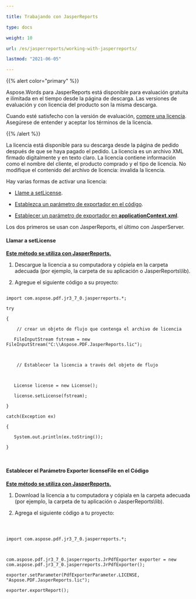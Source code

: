 ```yaml
---

title: Trabajando con JasperReports

type: docs

weight: 10

url: /es/jasperreports/working-with-jasperreports/

lastmod: "2021-06-05"

---
```




{{% alert color="primary" %}}



Aspose.Words para JasperReports está disponible para evaluación gratuita e ilimitada en el tiempo desde la página de descarga. Las versiones de evaluación y con licencia del producto son la misma descarga.



Cuando esté satisfecho con la versión de evaluación, [compre una licencia](http://www.aspose.com/purchase/default.aspx). Asegúrese de entender y aceptar los términos de la licencia.



{{% /alert %}}



La licencia está disponible para su descarga desde la página de pedido después de que se haya pagado el pedido. La licencia es un archivo XML firmado digitalmente y en texto claro. La licencia contiene información como el nombre del cliente, el producto comprado y el tipo de licencia. No modifique el contenido del archivo de licencia: invalida la licencia.



Hay varias formas de activar una licencia:



- [Llame a setLicense](/pdf/es/jasperreports/working-with-jasperreports/#call-setlicense).


- [Establezca un parámetro de exportador en el código](/pdf/es/jasperreports/working-with-jasperreports/#set-the-licensefile-exporter-parameter-in-the-code).

- [Establecer un parámetro de exportador en **applicationContext.xml**](/pdf/es/jasperreports/working-with-jasperserver/).



Los dos primeros se usan con JasperReports, el último con JasperServer.

#### **Llamar a setLicense**

<ins> **Este método se utiliza con JasperReports.**



1. Descargue la licencia a su computadora y cópiela en la carpeta adecuada (por ejemplo, la carpeta de su aplicación o JasperReports\lib).

2. Agregue el siguiente código a su proyecto:



```

import com.aspose.pdf.jr3_7_0.jasperreports.*;

try

{ 

    // crear un objeto de flujo que contenga el archivo de licencia

   FileInputStream fstream = new FileInputStream("C:\\Aspose.PDF.JasperReports.lic");  



    // Establecer la licencia a través del objeto de flujo

 

   License license = new License();

   license.setLicense(fstream);

}

catch(Exception ex)

{

   System.out.println(ex.toString());

}



```



#### **Establecer el Parámetro Exporter licenseFile en el Código**



<ins> **Este método se utiliza con JasperReports.**



1. Download la licencia a tu computadora y cópiala en la carpeta adecuada (por ejemplo, la carpeta de tu aplicación o JasperReports\lib).

2. Agrega el siguiente código a tu proyecto:



```



import com.aspose.pdf.jr3_7_0.jasperreports.*;



com.aspose.pdf.jr3_7_0.jasperreports.JrPdfExporter exporter = new com.aspose.pdf.jr3_7_0.jasperreports.JrPdfExporter();

exporter.setParameter(PdfExporterParameter.LICENSE, "Aspose.PDF.JasperReports.lic");

exporter.exportReport();



```